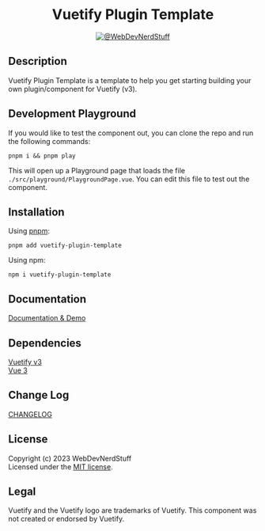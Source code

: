 <!-- <p align="center">
  <img alt="Vuetify Logo" width="100" src="https://raw.githubusercontent.com/webdevnerdstuff/vuetify-plugin-template/main/src/assets/vuetify-logo.svg">
</p> -->

<p>
  <h1 align="center">Vuetify Plugin Template</h1>
</p>

<p align="center">
  <!-- <a href="https://www.npmjs.com/package/vuetify-plugin-template">
    <img src="https://img.shields.io/npm/v/vuetify-plugin-template?color=1867c0&logo=npm" alt="NPM Package">
  </a>
  &nbsp; -->
  <a href="https://github.com/webdevnerdstuff/vuetify-plugin-template">
    <img src="https://img.shields.io/badge/GitHub-WebDevNerdStuff-brightgreen.svg?logo=github" alt="@WebDevNerdStuff">
  </a>
</p>


## Description

Vuetify Plugin Template is a template to help you get starting building your own plugin/component for Vuetify (v3).


## Development Playground

If you would like to test the component out, you can clone the repo and run the following commands:

`pnpm i && pnpm play`  
  
This will open up a Playground page that loads the file `./src/playground/PlaygroundPage.vue`. You can edit this file to test out the component.


## Installation
 
Using [pnpm](https://pnpm.io/):
```
pnpm add vuetify-plugin-template
```

Using npm:
```
npm i vuetify-plugin-template
```
 
## Documentation
 
[Documentation & Demo](https://webdevnerdstuff.github.io/vuetify-plugin-template/) 

## Dependencies
 
[Vuetify v3](https://vuetifyjs.com/)  
[Vue 3](https://vuejs.org/)  


## Change Log
 
[CHANGELOG](https://github.com/webdevnerdstuff/vuetify-plugin-template/blob/master/CHANGELOG.md)


## License

Copyright (c) 2023 WebDevNerdStuff  
Licensed under the [MIT license](https://github.com/webdevnerdstuff/vuetify-plugin-template/blob/master/LICENSE.md).


## Legal

Vuetify and the Vuetify logo are trademarks of Vuetify. This component was not created or endorsed by Vuetify.
